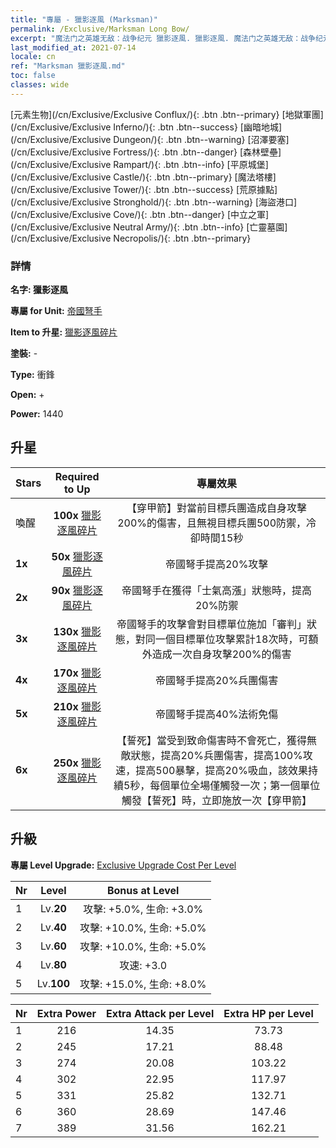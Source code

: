 ```yaml
---
title: "專屬 - 獵影逐風 (Marksman)"
permalink: /Exclusive/Marksman Long Bow/
excerpt: "魔法门之英雄无敌：战争纪元 獵影逐風. 獵影逐風. 魔法门之英雄无敌：战争纪元 專屬 獵影逐風. 帝國弩手 專屬."
last_modified_at: 2021-07-14
locale: cn
ref: "Marksman 獵影逐風.md"
toc: false
classes: wide
---
```

 [元素生物](/cn/Exclusive/Exclusive Conflux/){: .btn .btn--primary} [地獄軍團](/cn/Exclusive/Exclusive Inferno/){: .btn .btn--success} [幽暗地城](/cn/Exclusive/Exclusive Dungeon/){: .btn .btn--warning} [沼澤要塞](/cn/Exclusive/Exclusive Fortress/){: .btn .btn--danger} [森林壁壘](/cn/Exclusive/Exclusive Rampart/){: .btn .btn--info} [平原城堡](/cn/Exclusive/Exclusive Castle/){: .btn .btn--primary} [魔法塔樓](/cn/Exclusive/Exclusive Tower/){: .btn .btn--success} [荒原據點](/cn/Exclusive/Exclusive Stronghold/){: .btn .btn--warning} [海盜港口](/cn/Exclusive/Exclusive Cove/){: .btn .btn--danger} [中立之軍](/cn/Exclusive/Exclusive Neutral Army/){: .btn .btn--info} [亡靈墓園](/cn/Exclusive/Exclusive Necropolis/){: .btn .btn--primary} 

### 詳情
 **名字: 獵影逐風** 

 **專屬 for Unit:** [帝國弩手](/cn/units/Marksman/) 

 **Item to 升星:** [獵影逐風碎片](/cn/Items/con_914/)

 **塗裝:** -

 **Type:** 衝鋒

 **Open:** +

 **Power:** 1440

## 升星

  |     Stars    |  Required to Up | 專屬效果 |
  |:-------------|:---------------:|:---------------:|
  |  喚醒  | **100x** [獵影逐風碎片](/cn/Items/con_914/) | 【穿甲箭】對當前目標兵團造成自身攻擊200%的傷害，且無視目標兵團500防禦，冷卻時間15秒 |
  | **1x** <i class="fas fa-star"/> | **50x** [獵影逐風碎片](/cn/Items/con_914/) | 帝國弩手提高20%攻擊 |
  | **2x** <i class="fas fa-star"/> | **90x** [獵影逐風碎片](/cn/Items/con_914/) | 帝國弩手在獲得「士氣高漲」狀態時，提高20%防禦 |
  | **3x** <i class="fas fa-star"/> | **130x** [獵影逐風碎片](/cn/Items/con_914/) | 帝國弩手的攻擊會對目標單位施加「審判」狀態，對同一個目標單位攻擊累計18次時，可額外造成一次自身攻擊200%的傷害 |
  | **4x** <i class="fas fa-star"/> | **170x** [獵影逐風碎片](/cn/Items/con_914/) | 帝國弩手提高20%兵團傷害 |
  | **5x** <i class="fas fa-star"/> | **210x** [獵影逐風碎片](/cn/Items/con_914/) | 帝國弩手提高40%法術免傷 |
  | **6x** <i class="fas fa-star"/> | **250x** [獵影逐風碎片](/cn/Items/con_914/) | 【誓死】當受到致命傷害時不會死亡，獲得無敵狀態，提高20%兵團傷害，提高100%攻速，提高500暴擊，提高20%吸血，該效果持續5秒，每個單位全場僅觸發一次；第一個單位觸發【誓死】時，立即施放一次【穿甲箭】 |


## 升級
 **專屬 Level Upgrade:** [Exclusive Upgrade Cost Per Level](/Exclusive/ExclusiveUpgradeCostPerLevel/)

  |  Nr  |   Level  | Bonus at Level |
  |:-----|:--------:|:--------------:|
  | 1 | Lv.**20** | 攻擊: +5.0%, 生命: +3.0% |
  | 2 | Lv.**40** | 攻擊: +10.0%, 生命: +5.0% |
  | 3 | Lv.**60** | 攻擊: +10.0%, 生命: +5.0% |
  | 4 | Lv.**80** | 攻速: +3.0 |
  | 5 | Lv.**100** | 攻擊: +15.0%, 生命: +8.0% |


  |  Nr  |  Extra Power | Extra Attack per Level | Extra HP per Level |
  |:-----|:--------:|:--------:|:--------:|
  | 1 | 216 | 14.35 | 73.73 |
  | 2 | 245 | 17.21 | 88.48 |
  | 3 | 274 | 20.08 | 103.22 |
  | 4 | 302 | 22.95 | 117.97 |
  | 5 | 331 | 25.82 | 132.71 |
  | 6 | 360 | 28.69 | 147.46 |
  | 7 | 389 | 31.56 | 162.21 |


